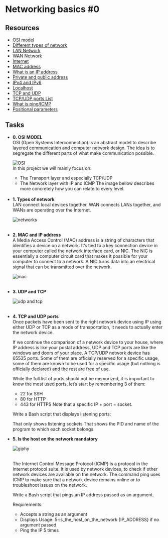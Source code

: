 <h1>  Networking basics #0 </h1>

## Resources

- [OSI model](https://en.wikipedia.org/wiki/OSI_model)
- [Different types of network](https://www.lifewire.com/lans-wans-and-other-area-networks-817376)
- [LAN Network](https://en.wikipedia.org/wiki/Local_area_network)
- [WAN Network](https://en.wikipedia.org/wiki/Wide_area_network)
- [Internet](https://en.wikipedia.org/wiki/Internet)
- [MAC address](https://whatismyipaddress.com/mac-address)
- [What is an IP address](https://www.bleepingcomputer.com/tutorials/ip-addresses-explained/)
- [Private and public address](https://www.iplocation.net/public-vs-private-ip-address)
- [IPv4 and IPv6](https://www.webopedia.com/insights/ipv6-ipv4-difference/)
- [Localhost](https://en.wikipedia.org/wiki/Localhost)
- [TCP and UDP](https://www.howtogeek.com/190014/htg-explains-what-is-the-difference-between-tcp-and-udp/)
- [TCP/UDP ports List](https://en.wikipedia.org/wiki/List_of_TCP_and_UDP_port_numbers)
- [What is ping/ICMP](https://en.wikipedia.org/wiki/Ping_%28networking_utility%29)
- [Positional parameters](https://wiki.bash-hackers.org/scripting/posparams)

## Tasks

<ul>
<li><b>0. OSI MODEL</b> <br>
OSI (Open Systems Interconnection) is an abstract model to describe layered communication and computer network design. The idea is to segregate the different parts of what make communication possible.

![OSI](https://user-images.githubusercontent.com/66512735/222376484-27385464-d0b9-4808-9f32-c1508139ee4c.png)
<br>
In this project we will mainly focus on:

 - The Transport layer and especially TCP/UDP
 - The Network layer with IP and ICMP
The image bellow describes more concretely how you can relate to every level.<br>
</li>
<br>
<li> <b>1. Types of network</b>
<br>
LAN connect local devices together, WAN connects LANs together, and WANs are operating over the Internet.

![networks](https://user-images.githubusercontent.com/66512735/222379090-ab522e56-994e-4d5f-8448-b388da7da970.jpg)

</li>
<br>
<li><b>2. MAC and IP address</b>
<br>
A Media Access Control (MAC) address is a string of characters that identifies a device on a network. It’s tied to a key connection device in your computer called the network interface card, or NIC. The NIC is essentially a computer circuit card that makes it possible for your computer to connect to a network. A NIC turns data into an electrical signal that can be transmitted over the network.
<br>

![mac](https://user-images.githubusercontent.com/66512735/222379999-d9d1f94b-0ba7-4237-b121-a083aabcb057.jpg)

<br>

</li>

<li><b>3. UDP and TCP</b>
<br>

![udp and tcp](https://user-images.githubusercontent.com/66512735/222381140-4962e753-1086-4218-a7d9-97be7a61272b.jpg)

</li>
<br>

<li><b>4. TCP and UDP ports</b>
<br>
Once packets have been sent to the right network device using IP using either UDP or TCP as a mode of transportation, it needs to actually enter the network device.

If we continue the comparison of a network device to your house, where IP address is like your postal address, UDP and TCP ports are like the windows and doors of your place. A TCP/UDP network device has 65535 ports. Some of them are officially reserved for a specific usage, some of them are known to be used for a specific usage (but nothing is officially declared) and the rest are free of use.

While the full list of ports should not be memorized, it is important to know the most used ports, let’s start by remembering 3 of them:

  - 22 for SSH
  - 80 for HTTP
  - 443 for HTTPS
Note that a specific IP + port = socket.

Write a Bash script that displays listening ports:

That only shows listening sockets
That shows the PID and name of the program to which each socket belongs
<br>
<li><b>5. Is the host on the network mandatory</b>

<br>
  
![giphy](https://user-images.githubusercontent.com/66512735/222382779-8ddb67e1-48ff-499f-a297-aaed25d16de5.gif)

<br>
The Internet Control Message Protocol (ICMP) is a protocol in the Internet protocol suite. It is used by network devices, to check if other network devices are available on the network. The command ping uses ICMP to make sure that a network device remains online or to troubleshoot issues on the network.

Write a Bash script that pings an IP address passed as an argument.

Requirements:

  - Accepts a string as an argument
  - Displays Usage: 5-is_the_host_on_the_network {IP_ADDRESS} if no argument passed
  - Ping the IP 5 times
  
</li>
</ul>
